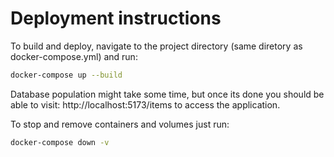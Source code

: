 # Deployment instructions

To build and deploy, navigate to the project directory (same diretory as docker-compose.yml) and run:

```bash
docker-compose up --build
```

Database population might take some time, but once its done you should be able to visit:
http://localhost:5173/items to access the application.

To stop and remove containers and volumes just run:
```bash
docker-compose down -v
```